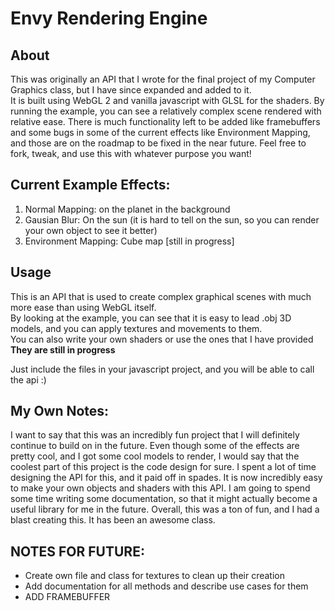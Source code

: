 # Envy Rendering Engine

## About
This was originally an API that I wrote for the final project of my Computer Graphics class, but I have since expanded and added to it.  
It is built using WebGL 2 and vanilla javascript with GLSL for the shaders. By running the example, you can see a relatively complex scene rendered with relative ease.
There is much functionality left to be added like framebuffers and some bugs in some of the current effects like Environment Mapping, and those are on the roadmap to be fixed in the near future.
Feel free to fork, tweak, and use this with whatever purpose you want!

## Current Example Effects:
1. Normal Mapping: on the planet in the background
2. Gausian Blur: On the sun (it is hard to tell on the sun, so you can render your own object to see it better)
3. Environment Mapping: Cube map \[still in progress]

## Usage
This is an API that is used to create complex graphical scenes with much more ease than using WebGL itself.  
By looking at the example, you can see that it is easy to lead .obj 3D models, and you can apply textures and movements to them.  
You can also write your own shaders or use the ones that I have provided **They are still in progress**

Just include the files in your javascript project, and you will be able to call the api :)

## My Own Notes:
I want to say that this was an incredibly fun project that I will definitely continue to build on in the future.
Even though some of the effects are pretty cool, and I got some cool models to render, I would say that the coolest part of this project is the code design for sure.
I spent a lot of time designing the API for this, and it paid off in spades. It is now incredibly easy to make your own objects and shaders with this API.
I am going to spend some time writing some documentation, so that it might actually become a useful library for me in the future.
Overall, this was a ton of fun, and I had a blast creating this.
It has been an awesome class.

## NOTES FOR FUTURE:
* Create own file and class for textures to clean up their creation
* Add documentation for all methods and describe use cases for them
* ADD FRAMEBUFFER
